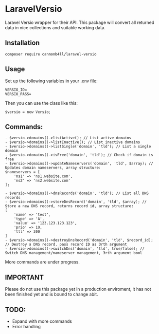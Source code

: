 # LaravelVersio

Laravel Versio wrapper for their API. This package will convert all returned data in nice collections and suitable working data.

## Installation

```
composer require cannonb4ll/laravel-versio
```

## Usage

Set up the following variables in your .env file:

```
VERSIO_ID=
VERSIO_PASS=
```

Then you can use the class like this:

```
$versio = new Versio;
```

## Commands:

```
- $versio->domains()->listActive(); // List active domains
- $versio->domains()->listInactive(); // List inactive domains
- $versio->domains()->listSingle('domain', 'tld'); // List a single domain
- $versio->domains()->isFree('domain', 'tld'); // Check if domain is free
- $versio->domains()->updateNameservers('domain', 'tld', $array); // Updates domain nameservers, array structure:
$nameservers = [
    'ns1' => 'ns1.website.com',
    'ns2' => 'ns2.website.com'
];

- $versio->domains()->dnsRecords('domain', 'tld'); // List all DNS records
- $versio->domains()->storeDnsRecord('domain', 'tld', $array); // Store a new DNS record, returns record id, array structure:
[
    'name' => 'test',
    'type' => 'A',
    'value' => '123.123.123.123',
    'prio' => 10,
    'ttl' => 300
]
- $versio->domains()->destroyDnsRecord('domain', 'tld', $record_id); // Destroy a DNS record, pass record ID as 3rth argument
- $versio->domains()->switchDns('domain', 'tld', true/false); // Switch DNS management/nameserver management, 3rth argument bool
```

More commands are under progress.

## IMPORTANT

Please do not use this package yet in a production enviroment, it has not been finished yet and is bound to change abit.

## TODO:

- Expand with more commands
- Error handling